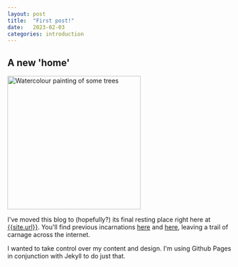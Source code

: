 ```yaml
---
layout: post
title:  "First post!"
date:   2023-02-03
categories: introduction
---
```

## A new 'home'
<!--<img src="{{'assets/img/trees-painting.png' | relative_url }}" width="300" alt="Watercolour painting of some trees"/>-->
<img src="/assets/img/trees-painting.png" width="300" alt="Watercolour painting of some trees"/>

I've moved this blog to (hopefully?) its final resting place right here at [{{site.url}}]({{site.url}}). You'll find previous incarnations [here](https://phippen.blogspot.com) and [here](https://robphippen.blogspot.com), leaving a trail of carnage across the internet.

I wanted to take control over my content and design. I'm using Github Pages in conjunction with Jekyll to do just that.
